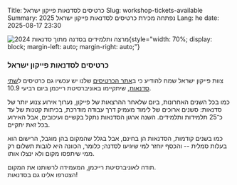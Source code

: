 Title: כרטיסים לסדנאות פייקון ישראל
Slug: workshop-tickets-available
Summary: נפתחה מכירת כרטיסים לסדנאות פייקון ישראל 2025
Lang: he
date: 2025-08-17 23:30

![מרצה ותלמידים בסדנה מתוך סדנאות 2024]({static}/images/2024-geopandas-workshop.jpg){style="width: 70%; display: block; margin-left: auto; margin-right: auto;"}

### כרטיסים לסדנאות פייקון ישראל

צוות פייקון ישראל שמח להודיע כי ב[אתר
הכרטיסים](https://ti.to/hamakor/pycon2025) שלנו יש עכשיו גם כרטיסים
ל[שתי
סדנאות](https://cfp.pycon.org.il/pycon-2025/schedule/#2025-09-10),
שיתקיימו באוניברסיטת רייכמן ביום רביעי 10.9.

כמו בכל השנים האחרונות, ביום שלאחר ההרצאות של פייקון, נערוך אירוע צנוע
יותר של סדנאות: סשנים ארוכים של לימוד מעמיק דרך עבודה מודרכת, בכיתות
קטנות של עד כ־25 תלמידות ותלמידים. השנה ארגון הסדנאות נתקל בקשיים
ועיכובים, אבל האירוע בכל זאת יתקיים.

כמו בשנים קודמות, הסדנאות הן בחינם, אבל בגלל שהמקום בהן מוגבל, הרישום
הוא בעלות סמלית -- והכסף יוחזר למי שיגיעו לסדנה; כלומר, הכוונה היא
לגבות תשלום רק ממי שיתפסו מקום ולא ינצלו אותו.

תודה לאוניברסיטת רייכמן, המעמידה לרשותנו את המקום.  
הצטרפו אלינו גם בסדנאות!
